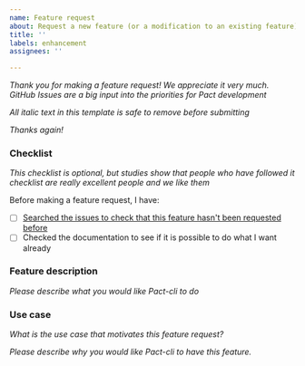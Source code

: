 ```yaml
---
name: Feature request
about: Request a new feature (or a modification to an existing feature)
title: ''
labels: enhancement
assignees: ''

---
```


_Thank you for making a feature request! We appreciate it very much. GitHub Issues are a big input into the priorities for Pact development_

_All italic text in this template is safe to remove before submitting_

_Thanks again!_

### Checklist

_This checklist is optional, but studies show that people who have followed it checklist are really excellent people and we like them_

Before making a feature request, I have: 

- [ ] [Searched the issues to check that this feature hasn't been requested before](https://github.com/pact-foundation/pact-cli/issues?q=is%3Aissue)
- [ ] Checked the documentation to see if it is possible to do what I want already 

### Feature description

_Please describe what you would like Pact-cli to do_

### Use case

_What is the use case that motivates this feature request?_

_Please describe *why* you would like Pact-cli to have this feature._
